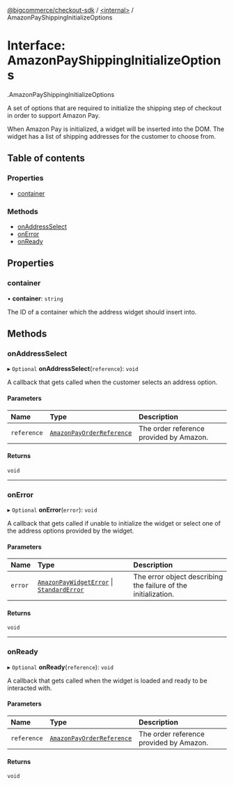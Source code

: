 [@bigcommerce/checkout-sdk](../README.md) / [<internal\>](../modules/internal_.md) / AmazonPayShippingInitializeOptions

# Interface: AmazonPayShippingInitializeOptions

[<internal>](../modules/internal_.md).AmazonPayShippingInitializeOptions

A set of options that are required to initialize the shipping step of
checkout in order to support Amazon Pay.

When Amazon Pay is initialized, a widget will be inserted into the DOM. The
widget has a list of shipping addresses for the customer to choose from.

## Table of contents

### Properties

- [container](internal_.AmazonPayShippingInitializeOptions.md#container)

### Methods

- [onAddressSelect](internal_.AmazonPayShippingInitializeOptions.md#onaddressselect)
- [onError](internal_.AmazonPayShippingInitializeOptions.md#onerror)
- [onReady](internal_.AmazonPayShippingInitializeOptions.md#onready)

## Properties

### container

• **container**: `string`

The ID of a container which the address widget should insert into.

## Methods

### onAddressSelect

▸ `Optional` **onAddressSelect**(`reference`): `void`

A callback that gets called when the customer selects an address option.

#### Parameters

| Name | Type | Description |
| :------ | :------ | :------ |
| `reference` | [`AmazonPayOrderReference`](internal_.AmazonPayOrderReference.md) | The order reference provided by Amazon. |

#### Returns

`void`

___

### onError

▸ `Optional` **onError**(`error`): `void`

A callback that gets called if unable to initialize the widget or select
one of the address options provided by the widget.

#### Parameters

| Name | Type | Description |
| :------ | :------ | :------ |
| `error` | [`AmazonPayWidgetError`](internal_.AmazonPayWidgetError.md) \| [`StandardError`](../classes/internal_.StandardError.md) | The error object describing the failure of the initialization. |

#### Returns

`void`

___

### onReady

▸ `Optional` **onReady**(`reference`): `void`

A callback that gets called when the widget is loaded and ready to be
interacted with.

#### Parameters

| Name | Type | Description |
| :------ | :------ | :------ |
| `reference` | [`AmazonPayOrderReference`](internal_.AmazonPayOrderReference.md) | The order reference provided by Amazon. |

#### Returns

`void`
